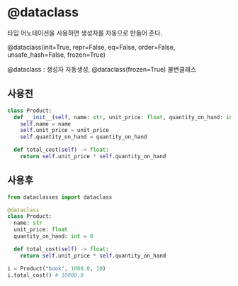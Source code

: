 # @dataclass

타입 어노테이션을 사용하면 생성자를 자동으로 만들어 준다.

@dataclass(init=True, repr=False, eq=False, order=False, unsafe_hash=False, frozen=True)

@dataclass : 생성자 자동생성, @dataclass(frozen=True) 불변클래스

## 사용전

```python
class Product:
  def __init__(self, name: str, unit_price: float, quantity_on_hand: int=0):
    self.name = name
    self.unit_price = unit_price
    self.quantity_on_hand = quantity_on_hand

  def total_cost(self) -> float:
    return self.unit_price * self.quantity_on_hand
```

## 사용후

```python
from dataclasses import dataclass

@dataclass
class Product:
  name: str
  unit_price: float
  quantity_on_hand: int = 0

  def total_cost(self) -> float:
    return self.unit_price * self.quantity_on_hand

i = Product("book", 1000.0, 10)
i.total_cost() # 10000.0
```

